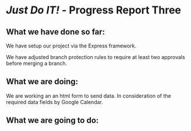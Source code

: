 # *Just Do IT!* - Progress Report Three

## What we have done so far:

We have setup our project via the Express framework.

We have adjusted branch protection rules to require at least two approvals before merging a branch.



## What we are doing:

We are working an an html form to send data. In consideration of the required data fields by Google Calendar.


## What we are going to do:
